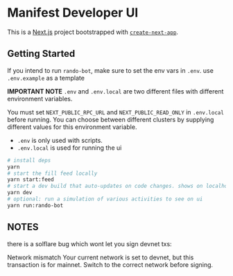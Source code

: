 # Manifest Developer UI

This is a [Next.js](https://nextjs.org/) project bootstrapped with [`create-next-app`](https://github.com/vercel/next.js/tree/canary/packages/create-next-app).

## Getting Started

If you intend to run `rando-bot`, make sure to set the env vars in `.env`. use `.env.example` as a template

**IMPORTANT NOTE** `.env` and `.env.local` are two different files with different environment variables.

You must set `NEXT_PUBLIC_RPC_URL` and `NEXT_PUBLIC_READ_ONLY` in `.env.local` before running. You can choose between different clusters by supplying different values for this environment variable.

- `.env` is only used with scripts.
- `.env.local` is used for running the ui

```bash
# install deps
yarn
# start the fill feed locally
yarn start:feed
# start a dev build that auto-updates on code changes. shows on localhost:3000
yarn dev
# optional: run a simulation of various activities to see on ui
yarn run:rando-bot
```

## NOTES

there is a solflare bug which wont let you sign devnet txs:

Network mismatch
Your current network is set to devnet, but this transaction is for mainnet. Switch to the correct network before signing.
